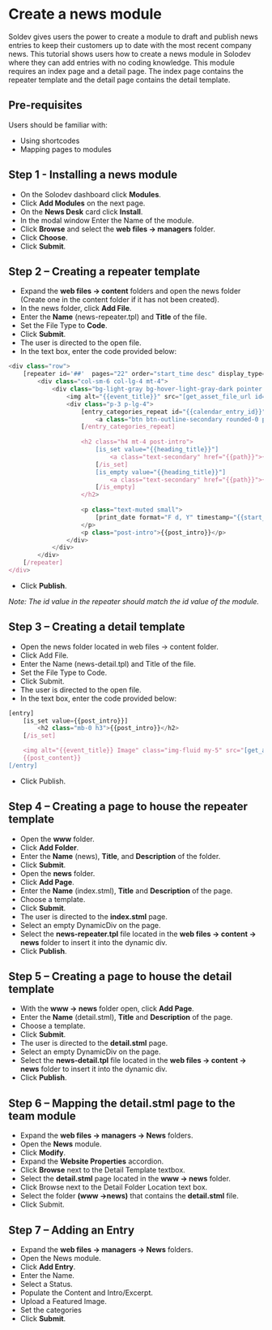 # Create a news module

Soldev gives users the power to create a module to draft and publish news entries to keep their customers up to date with the most recent company news. This tutorial shows users how to create a news module in Solodev where they can add entries with no coding knowledge. This module requires an index page and a detail page. The index page contains the repeater template and the detail page contains the detail template. 

## Pre-requisites

Users should be familiar with:

* Using shortcodes
* Mapping pages to modules

## Step 1 - Installing a news module

* On the Solodev dashboard click **Modules**.
* Click **Add Modules** on the next page.
* On the **News Desk** card click **Install**. 
* In the modal window Enter the Name of the module. 
* Click **Browse** and select the **web files -> managers** folder. 
* Click **Choose**. 
* Click **Submit**. 

## Step 2 – Creating a repeater template

* Expand the **web files -> content** folders and open the news folder (Create one in the content folder if it has not been created). 
* In the news folder, click **Add File**. 
* Enter the **Name** (news-repeater.tpl) and **Title** of the file. 
* Set the File Type to **Code**. 
* Click **Submit**. 
* The user is directed to the open file. 
* In the text box, enter the code provided below: 
```js
<div class="row">
	[repeater id='##'  pages="22" order="start_time desc" display_type="news"]
		<div class="col-sm-6 col-lg-4 mt-4">
			<div class="bg-light-gray bg-hover-light-gray-dark pointer box-sizing h-100" onclick="location.href='{{path}}'">
				<img alt="{{event_title}}" src="[get_asset_file_url id='{{news_image}}']" class="img-fluid h-200p cover w-100">
				<div class="p-3 p-lg-4">					
					[entry_categories_repeat id="{{calendar_entry_id}}"]
						<a class="btn btn-outline-secondary rounded-0 p-1 px-3" href="/news/{{{name}}}">{{{title}}}</a>
					[/entry_categories_repeat]
					
					<h2 class="h4 mt-4 post-intro">
						[is_set value="{{heading_title}}"]
							<a class="text-secondary" href="{{path}}">{{heading_title}}</a>
						[/is_set]
						[is_empty value="{{heading_title}}"]
							<a class="text-secondary" href="{{path}}">{{event_title}}</a>
						[/is_empty]
					</h2>
					
					<p class="text-muted small">
						[print_date format="F d, Y" timestamp="{{start_time}}"]
					</p>
					<p class="post-intro">{{post_intro}}</p>					
				</div>
			</div>
		</div>
	[/repeater]
</div>
```
* Click **Publish**. 

*Note: The id value in the repeater should match the id value of the module.*

## Step 3 – Creating a detail template

* Open the news folder located in web files -> content folder. 
* Click Add File. 
* Enter the Name (news-detail.tpl) and Title of the file. 
* Set the File Type to Code. 
* Click Submit. 
* The user is directed to the open file. 
* In the text box, enter the code provided below: 
```js
[entry]
	[is_set value={{post_intro}}]
		<h2 class="mb-0 h3">{{post_intro}}</h2>
	[/is_set]

	<img alt="{{event_title}} Image" class="img-fluid my-5" src="[get_asset_file_url id={{news_image}}]">
	{{post_content}}
[/entry]
```
* Click Publish. 

## Step 4 – Creating a page to house the repeater template

* Open the **www** folder. 
* Click **Add Folder**.
* Enter the **Name** (news), **Title**, and **Description** of the folder. 
* Click **Submit**. 
* Open the **news** folder. 
* Click **Add Page**.
* Enter the **Name** (index.stml), **Title** and **Description** of the page.
* Choose a template.
* Click **Submit**. 
* The user is directed to the **index.stml** page.
* Select an empty DynamicDiv on the page.
* Select the **news-repeater.tpl** file located in the **web files -> content -> news** folder to insert it into the dynamic div.
* Click **Publish**. 

## Step 5 – Creating a page to house the detail template

* With the **www -> news** folder open, click **Add Page**.
* Enter the **Name** (detail.stml), **Title** and **Description** of the page.
* Choose a template.
* Click **Submit**. 
* The user is directed to the **detail.stml** page.
* Select an empty DynamicDiv on the page.
* Select the **news-detail.tpl** file located in the **web files -> content -> news** folder to insert it into the dynamic div.
* Click **Publish**. 

## Step 6 – Mapping the detail.stml page to the team module

* Expand the **web files -> managers -> News** folders. 
* Open the **News** module. 
* Click **Modify**. 
* Expand the **Website Properties** accordion.
* Click **Browse** next to the Detail Template textbox. 
* Select the **detail.stml** page located in the **www -> news** folder. 
* Click Browse next to the Detail Folder Location text box. 
* Select the folder **(www ->news)** that contains the **detail.stml** file.
* Click Submit.

## Step 7 – Adding an Entry

* Expand the **web files -> managers -> News** folders. 
* Open the News module. 
* Click **Add Entry**.
* Enter the Name. 
* Select a Status.
* Populate the Content and Intro/Excerpt.
* Upload a Featured Image.
* Set the categories 
* Click **Submit**. 

